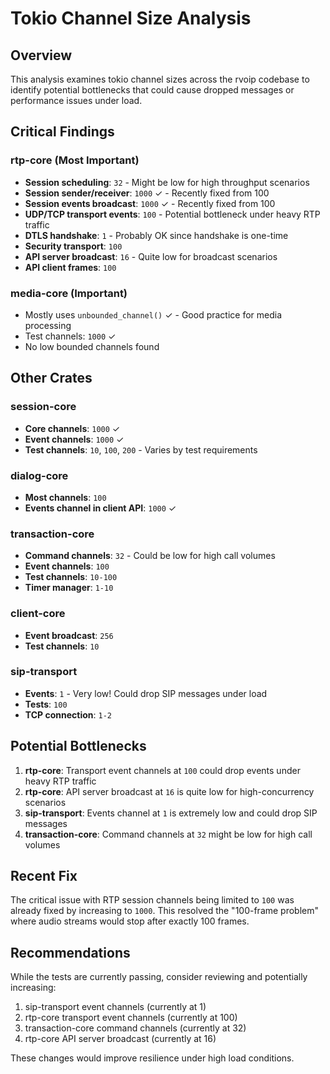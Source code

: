 # Tokio Channel Size Analysis

## Overview
This analysis examines tokio channel sizes across the rvoip codebase to identify potential bottlenecks that could cause dropped messages or performance issues under load.

## Critical Findings

### rtp-core (Most Important)
- **Session scheduling**: `32` - Might be low for high throughput scenarios
- **Session sender/receiver**: `1000` ✓ - Recently fixed from 100
- **Session events broadcast**: `1000` ✓ - Recently fixed from 100
- **UDP/TCP transport events**: `100` - Potential bottleneck under heavy RTP traffic
- **DTLS handshake**: `1` - Probably OK since handshake is one-time
- **Security transport**: `100`
- **API server broadcast**: `16` - Quite low for broadcast scenarios
- **API client frames**: `100`

### media-core (Important)
- Mostly uses `unbounded_channel()` ✓ - Good practice for media processing
- Test channels: `1000` ✓
- No low bounded channels found

## Other Crates

### session-core
- **Core channels**: `1000` ✓
- **Event channels**: `1000` ✓
- **Test channels**: `10`, `100`, `200` - Varies by test requirements

### dialog-core
- **Most channels**: `100`
- **Events channel in client API**: `1000` ✓

### transaction-core
- **Command channels**: `32` - Could be low for high call volumes
- **Event channels**: `100`
- **Test channels**: `10-100`
- **Timer manager**: `1-10`

### client-core
- **Event broadcast**: `256`
- **Test channels**: `10`

### sip-transport
- **Events**: `1` - Very low! Could drop SIP messages under load
- **Tests**: `100`
- **TCP connection**: `1-2`

## Potential Bottlenecks

1. **rtp-core**: Transport event channels at `100` could drop events under heavy RTP traffic
2. **rtp-core**: API server broadcast at `16` is quite low for high-concurrency scenarios
3. **sip-transport**: Events channel at `1` is extremely low and could drop SIP messages
4. **transaction-core**: Command channels at `32` might be low for high call volumes

## Recent Fix
The critical issue with RTP session channels being limited to `100` was already fixed by increasing to `1000`. This resolved the "100-frame problem" where audio streams would stop after exactly 100 frames.

## Recommendations
While the tests are currently passing, consider reviewing and potentially increasing:
1. sip-transport event channels (currently at 1)
2. rtp-core transport event channels (currently at 100)
3. transaction-core command channels (currently at 32)
4. rtp-core API server broadcast (currently at 16)

These changes would improve resilience under high load conditions.